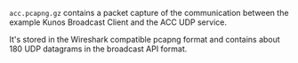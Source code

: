 `acc.pcapng.gz` contains a packet capture of the communication between the
example Kunos Broadcast Client and the ACC UDP service.

It's stored in the Wireshark compatible pcapng format and contains about 180
UDP datagrams in the broadcast API format.
